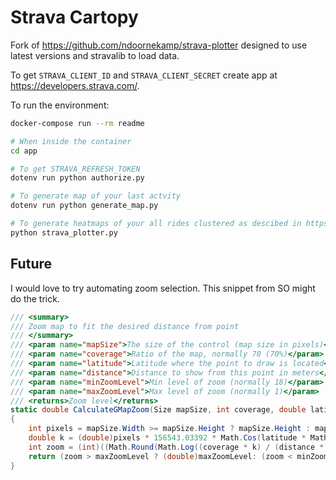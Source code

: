 # Strava Cartopy

Fork of https://github.com/ndoornekamp/strava-plotter designed to use latest versions and stravalib to load data.


To get `STRAVA_CLIENT_ID` and `STRAVA_CLIENT_SECRET` create app at https://developers.strava.com/.

To run the environment:

```sh
docker-compose run --rm readme

# When inside the container
cd app

# To get STRAVA_REFRESH_TOKEN
dotenv run python authorize.py

# To generate map of your last actvity
dotenv run python generate_map.py

# To generate heatmaps of your all rides clustered as descibed in https://nddoornekamp.medium.com/plotting-strava-data-with-python-7aaf0cf0a9c3
python strava_plotter.py
```


## Future

I would love to try automating zoom selection. This snippet from SO might do the trick.

```c#
/// <summary>
/// Zoom map to fit the desired distance from point
/// </summary>
/// <param name="mapSize">The size of the control (map size in pixels)</param>
/// <param name="coverage">Ratio of the map, normally 70 (70%)</param>
/// <param name="latitude">Latitude where the point to draw is located</param>
/// <param name="distance">Distance to show from this point in meters</param>
/// <param name="minZoomLevel">Min level of zoom (normally 18)</param>
/// <param name="maxZoomLevel">Max level of zoom (normally 1)</param>
/// <returns>Zoom level</returns>
static double CalculateGMapZoom(Size mapSize, int coverage, double latitude, double distance, int minZoomLevel, int maxZoomLevel)
{
    int pixels = mapSize.Width >= mapSize.Height ? mapSize.Height : mapSize.Width; //get the shortest dimmension of the map   
    double k = (double)pixels * 156543.03392 * Math.Cos(latitude * Math.PI / 180); 
    int zoom = (int)((Math.Round(Math.Log((coverage * k) / (distance * 100)) / 0.6931471805599453)) - 1);
    return (zoom > maxZoomLevel ? (double)maxZoomLevel: (zoom < minZoomLevel ? (double)minZoomLevel: (double)zoom));
}
```